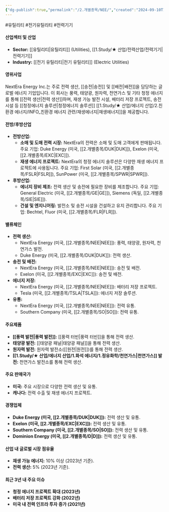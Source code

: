 ```yaml
---
{"dg-publish":true,"permalink":"/2.개별종목/NEE/","created":"2024-09-10T10:36:32.338+09:00","updated":"2025-07-29T21:37:04.963+09:00"}
---
```


#유틸리티 #전기유틸리티 #전력기기


#### 산업섹터 및 산업

- **Sector:** [[유틸리티\|유틸리티]] (Utilities), [[1.Study/★ 산업/전력산업/전력기기\|전력기기]]
- **Industry:** [[전기 유틸리티\|전기 유틸리티]] (Electric Utilities)

#### 영위사업

NextEra Energy Inc.는 주로 전력 생산, [[송전\|송전]] 및 [[배전\|배전]]을 담당하는 글로벌 에너지 기업입니다. 이 회사는 풍력, 태양광, 원자력, 천연가스 및 기타 청정 에너지를 통해 [[전력 생산\|전력 생산]]하며, 재생 가능 발전 시설, 배터리 저장 프로젝트, 송전 시설 등 [[청정에너지 솔루션\|청정에너지 솔루션]] [[1.Study/★ 산업/에너지 산업/2.친환경 에너지/INFO_친환경 에너지 관련/재생에너지\|재생에너지]]을 제공합니다.

#### 전방/후방산업

- **전방산업:**
    - **소매 및 도매 전력 시장:** NextEra의 전력은 소매 및 도매 고객에게 판매됩니다. 주요 기업: Duke Energy (미국, [[2.개별종목/DUK\|DUK]]), Exelon (미국, [[2.개별종목/EXC\|EXC]]).
    - **재생 에너지 프로젝트:** NextEra의 청정 에너지 솔루션은 다양한 재생 에너지 프로젝트에 사용됩니다. 주요 기업: First Solar (미국, [[2.개별종목/FSLR\|FSLR]]), SunPower (미국, [[2.개별종목/SPWR\|SPWR]]).
- **후방산업:**
    - **에너지 장비 제조:** 전력 생산 및 송전에 필요한 장비를 제조합니다. 주요 기업: General Electric (미국, [[2.개별종목/GE\|GE]]), Siemens (독일, [[2.개별종목/SIE\|SIE]]).
    - **건설 및 엔지니어링:** 발전소 및 송전 시설을 건설하고 유지 관리합니다. 주요 기업: Bechtel, Fluor (미국, [[2.개별종목/FLR\|FLR]]).

#### 밸류체인

- **전력 생산:**
    - NextEra Energy (미국, [[2.개별종목/NEE\|NEE]]): 풍력, 태양광, 원자력, 천연가스 발전.
    - Duke Energy (미국, [[2.개별종목/DUK\|DUK]]): 전력 생산.
- **송전 및 배전:**
    - NextEra Energy (미국, [[2.개별종목/NEE\|NEE]]): 송전 및 배전.
    - Exelon (미국, [[2.개별종목/EXC\|EXC]]): 송전 및 배전.
- **에너지 저장:**
    - NextEra Energy (미국, [[2.개별종목/NEE\|NEE]]): 배터리 저장 프로젝트.
    - Tesla (미국, [[2.개별종목/TSLA\|TSLA]]): 에너지 저장 솔루션.
- **유통:**
    - NextEra Energy (미국, [[2.개별종목/NEE\|NEE]]): 전력 유통.
    - Southern Company (미국, [[2.개별종목/SO\|SO]]): 전력 유통.

#### 주요제품

- **[[풍력 발전\|풍력 발전]]:** [[풍력 터빈\|풍력 터빈]]을 통해 전력 생산.
- **태양광 발전:** [[태양광 패널\|태양광 패널]]을 통해 전력 생산.
- **원자력 발전:** 원자력 발전소([[원전\|원전]])를 통해 전력 생산.
- **[[1.Study/★ 산업/에너지 산업/1.화석 에너지/1.정유화학/천연가스\|천연가스]] 발전:** 천연가스 발전소를 통해 전력 생산.

#### 주요 판매국가

- **미국:** 주요 시장으로 다양한 전력 생산 및 유통.
- **캐나다:** 전력 수출 및 재생 에너지 프로젝트.

#### 경쟁업체

- **Duke Energy (미국, [[2.개별종목/DUK\|DUK]]):** 전력 생산 및 유통.
- **Exelon (미국, [[2.개별종목/EXC\|EXC]]):** 전력 생산 및 유통.
- **Southern Company (미국, [[2.개별종목/SO\|SO]]):** 전력 생산 및 유통.
- **Dominion Energy (미국, [[2.개별종목/D\|D]]):** 전력 생산 및 유통.

#### 산업 내 글로벌 시장 점유율

- **재생 가능 에너지:** 10% 이상 (2023년 기준).
- **전력 생산:** 5% (2023년 기준).

#### 최근 3년 내 주요 이슈

- **청정 에너지 프로젝트 확대 (2023년)**
- **배터리 저장 프로젝트 강화 (2022년)**
- **미국 내 전력 인프라 투자 증가 (2021년)**